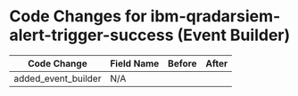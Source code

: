 # Code Changes for ibm-qradarsiem-alert-trigger-success (Event Builder)

| Code Change | Field Name | Before | After |
|-------------|------------|--------|-------|
| added_event_builder | N/A |  |  |